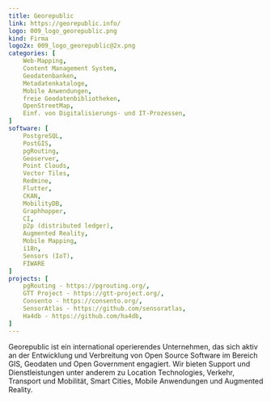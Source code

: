 ```yaml
---
title: Georepublic
link: https://georepublic.info/
logo: 009_logo_georepublic.png
kind: Firma
logo2x: 009_logo_georepublic@2x.png
categories: [
    Web-Mapping,
    Content Management System,
    Geodatenbanken,
    Metadatenkataloge,
    Mobile Anwendungen,
	freie Geodatenbibliotheken,
    OpenStreetMap,
    Einf. von Digitalisierungs- und IT-Prozessen,	
]
software: [
    PostgreSQL, 
	PostGIS, 
	pgRouting, 
	Geoserver, 
	Point Clouds, 
	Vector Tiles, 
	Redmine, 
	Flutter, 
	CKAN, 
	MobilityDB, 
	Graphhopper, 
	CI, 
	p2p (distributed ledger), 
	Augmented Reality, 
	Mobile Mapping, 
	i18n, 
	Sensors (IoT), 
	FIWARE
]
projects: [
    pgRouting - https://pgrouting.org/,
	GTT Project - https://gtt-project.org/,
	Consento - https://consento.org/,
	SensorAtlas - https://github.com/sensoratlas,
	Ha4db - https://github.com/ha4db,
]
---
```


Georepublic ist ein international operierendes Unternehmen, das sich aktiv an der Entwicklung und Verbreitung von Open Source Software im Bereich GIS, Geodaten und Open Government engagiert. Wir bieten Support und Dienstleistungen unter anderem zu Location Technologies, Verkehr, Transport und Mobilität, Smart Cities, Mobile Anwendungen und Augmented Reality. 

